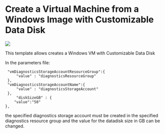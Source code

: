 # Create a Virtual Machine from a Windows Image with Customizable Data Disk

<a href="https://azuredeploy.net/" target="_blank">
    <img src="http://azuredeploy.net/deploybutton.png"/>
</a>

This template allows creates a Windows VM with Customizable Data Disk

In the parameters file:

     "vmDiagnosticsStorageAccountResourceGroup":{ 
         "value" : "diagnosticsResourceGroup" 
     }, 
     "vmDiagnosticsStorageAccountName":{ 
         "value" : "diagnosticsStorageAccount" 
     }, 
         "diskSizeGB" : {
        "value":"50"
    },

the specified diagnostics storage account must be created in the specified diagnostics resource group and the value for the datadisk size in GB can be changed.